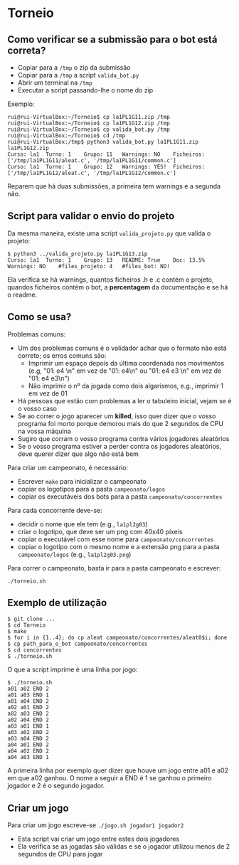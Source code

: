 # Torneio

## Como verificar se a submissão para o bot está correta?

* Copiar para a `/tmp` o zip da submissão
* Copiar para a `/tmp` a script `valida_bot.py`
* Abrir um terminal na `/tmp`
* Executar a script passando-lhe o nome do zip

Exemplo:

```
rui@rui-VirtualBox:~/Torneio$ cp la1PL1G11.zip /tmp
rui@rui-VirtualBox:~/Torneio$ cp la1PL1G12.zip /tmp
rui@rui-VirtualBox:~/Torneio$ cp valida_bot.py /tmp
rui@rui-VirtualBox:~/Torneio$ cd /tmp
rui@rui-VirtualBox:/tmp$ python3 valida_bot.py la1PL1G11.zip la1PL1G12.zip 
Curso: la1	Turno: 1	Grupo: 11	Warnings: NO	Ficheiros: ['/tmp/la1PL1G11/aleat.c', '/tmp/la1PL1G11/common.c']
Curso: la1	Turno: 1	Grupo: 12	Warnings: YES!	Ficheiros: ['/tmp/la1PL1G12/aleat.c', '/tmp/la1PL1G12/common.c']
```

Reparem que há duas submissões, a primeira tem warnings e a segunda não.

## Script para validar o envio do projeto
Da mesma maneira, existe uma script `valida_projeto.py` que valida o projeto:

```
$ python3 ../valida_projeto.py la1PL1G13.zip 
Curso: la1	Turno: 1	Grupo: 13	README: True	Doc: 13.5%	Warnings: NO	#files_projeto: 4	#files_bot: NO!
```

Ela verifica se há warnings, quantos ficheiros .h e .c contém o projeto, quandos ficheiros contém o bot, a __percentagem__ da documentação e se há o readme.

## Como se usa?

Problemas comuns:

* Um dos problemas comuns é o validador achar que o formato não está correto; os erros comuns são:
  * Imprimir um espaço depois da última coordenada nos movimentos (e.g, "01: e4 \n" em vez de "01: e4\n" ou "01: e4 e3 \n" em vez de "01: e4 e3\n")
  * Não imprimir o nº da jogada como dois algarismos, e.g., imprimir 1 em vez de 01
* Há pessoas que estão com problemas a ler o tabuleiro inicial, vejam se é o vosso caso
* Se ao correr o jogo aparecer um __killed__, isso quer dizer que o vosso programa foi morto porque demorou mais do que 2 segundos de CPU na vossa máquina
* Sugiro que corram o vosso programa contra vários jogadores aleatórios
* Se o vosso programa estiver a perder contra os jogadores aleatórios, deve querer dizer que algo não está bem

Para criar um campeonato, é necessário:

* Escrever `make` para inicializar o campeonato
* copiar os logotipos para a pasta `campeonato/logos`
* copiar os executáveis dos bots para a pasta `campeonato/concorrentes`

Para cada concorrente deve-se:
* decidir o nome que ele tem (e.g., `la1pl2g03`)
* criar o logotipo, que deve ser um png com 40x40 píxeis
* copiar o executável com esse nome para `campeonato/concorrentes`
* copiar o logotipo com o mesmo nome e a extensão png para a pasta `campeonato/logos` (e.g., `la1pl2g03.png`)

Para correr o campeonato, basta ir para a pasta campeonato e escrever:

```
./torneio.sh
```

## Exemplo de utilização
```
$ git clone ...
$ cd Torneio
$ make
$ for i in {1..4}; do cp aleat campeonato/concorrentes/aleat0$i; done
$ cp path_para_o_bot campeonato/concorrentes
$ cd concorrentes
$ ./torneio.sh
```

O que a script imprime é uma linha por jogo:

```
$ ./torneio.sh 
a01 a02 END 2
a01 a03 END 1
a01 a04 END 2
a02 a01 END 2
a02 a03 END 2
a02 a04 END 2
a03 a01 END 1
a03 a02 END 2
a03 a04 END 2
a04 a01 END 2
a04 a02 END 2
a04 a03 END 1
```

A primeira linha por exemplo quer dizer que houve um jogo entre a01 e a02 em que a02 ganhou. O nome a seguir a END é 1 se ganhou o primeiro jogador e 2 é o segundo jogador.

## Criar um jogo
Para criar um jogo escreve-se `./jogo.sh jogador1 jogador2`

* Esta script vai criar um jogo entre estes dois jogadores
* Ela verifica se as jogadas são válidas e se o jogador utilizou menos de 2 segundos de CPU para jogar
